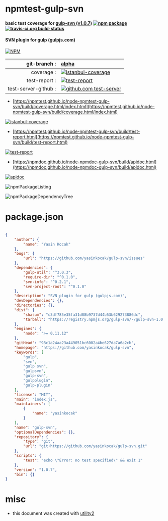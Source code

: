 # npmtest-gulp-svn

#### basic test coverage for  [gulp-svn (v1.0.7)](https://github.com/yasinkocak/gulp-svn)  [![npm package](https://img.shields.io/npm/v/npmtest-gulp-svn.svg?style=flat-square)](https://www.npmjs.org/package/npmtest-gulp-svn) [![travis-ci.org build-status](https://api.travis-ci.org/npmtest/node-npmtest-gulp-svn.svg)](https://travis-ci.org/npmtest/node-npmtest-gulp-svn)

#### SVN plugin for gulp (gulpjs.com)

[![NPM](https://nodei.co/npm/gulp-svn.png?downloads=true&downloadRank=true&stars=true)](https://www.npmjs.com/package/gulp-svn)

| git-branch : | [alpha](https://github.com/npmtest/node-npmtest-gulp-svn/tree/alpha)|
|--:|:--|
| coverage : | [![istanbul-coverage](https://npmtest.github.io/node-npmtest-gulp-svn/build/coverage.badge.svg)](https://npmtest.github.io/node-npmtest-gulp-svn/build/coverage.html/index.html)|
| test-report : | [![test-report](https://npmtest.github.io/node-npmtest-gulp-svn/build/test-report.badge.svg)](https://npmtest.github.io/node-npmtest-gulp-svn/build/test-report.html)|
| test-server-github : | [![github.com test-server](https://npmtest.github.io/node-npmtest-gulp-svn/GitHub-Mark-32px.png)](https://npmtest.github.io/node-npmtest-gulp-svn/build/app/index.html) | | build-artifacts : | [![build-artifacts](https://npmtest.github.io/node-npmtest-gulp-svn/glyphicons_144_folder_open.png)](https://github.com/npmtest/node-npmtest-gulp-svn/tree/gh-pages/build)|

- [https://npmtest.github.io/node-npmtest-gulp-svn/build/coverage.html/index.html](https://npmtest.github.io/node-npmtest-gulp-svn/build/coverage.html/index.html)

[![istanbul-coverage](https://npmtest.github.io/node-npmtest-gulp-svn/build/screenCapture.buildCi.browser.%252Ftmp%252Fbuild%252Fcoverage.lib.html.png)](https://npmtest.github.io/node-npmtest-gulp-svn/build/coverage.html/index.html)

- [https://npmtest.github.io/node-npmtest-gulp-svn/build/test-report.html](https://npmtest.github.io/node-npmtest-gulp-svn/build/test-report.html)

[![test-report](https://npmtest.github.io/node-npmtest-gulp-svn/build/screenCapture.buildCi.browser.%252Ftmp%252Fbuild%252Ftest-report.html.png)](https://npmtest.github.io/node-npmtest-gulp-svn/build/test-report.html)

- [https://npmdoc.github.io/node-npmdoc-gulp-svn/build/apidoc.html](https://npmdoc.github.io/node-npmdoc-gulp-svn/build/apidoc.html)

[![apidoc](https://npmdoc.github.io/node-npmdoc-gulp-svn/build/screenCapture.buildCi.browser.%252Ftmp%252Fbuild%252Fapidoc.html.png)](https://npmdoc.github.io/node-npmdoc-gulp-svn/build/apidoc.html)

![npmPackageListing](https://npmtest.github.io/node-npmtest-gulp-svn/build/screenCapture.npmPackageListing.svg)

![npmPackageDependencyTree](https://npmtest.github.io/node-npmtest-gulp-svn/build/screenCapture.npmPackageDependencyTree.svg)



# package.json

```json

{
    "author": {
        "name": "Yasin Kocak"
    },
    "bugs": {
        "url": "https://github.com/yasinkocak/gulp-svn/issues"
    },
    "dependencies": {
        "gulp-util": "^3.0.3",
        "require-dir": "^0.1.0",
        "svn-info": "^0.2.1",
        "svn-project-root": "^0.1.0"
    },
    "description": "SVN plugin for gulp (gulpjs.com)",
    "devDependencies": {},
    "directories": {},
    "dist": {
        "shasum": "c3df785e35fa31d88b9737d44b53b629273886dc",
        "tarball": "https://registry.npmjs.org/gulp-svn/-/gulp-svn-1.0.7.tgz"
    },
    "engines": {
        "node": ">= 0.11.12"
    },
    "gitHead": "98c1a24aa23a449051bc6002a4be627da7a6a2cb",
    "homepage": "https://github.com/yasinkocak/gulp-svn",
    "keywords": [
        "gulp",
        "svn",
        "gulp svn",
        "gulpsvn",
        "gulp-svn",
        "gulpplugin",
        "gulp-plugin"
    ],
    "license": "MIT",
    "main": "index.js",
    "maintainers": [
        {
            "name": "yasinkocak"
        }
    ],
    "name": "gulp-svn",
    "optionalDependencies": {},
    "repository": {
        "type": "git",
        "url": "git+https://github.com/yasinkocak/gulp-svn.git"
    },
    "scripts": {
        "test": "echo \"Error: no test specified\" && exit 1"
    },
    "version": "1.0.7",
    "bin": {}
}
```



# misc
- this document was created with [utility2](https://github.com/kaizhu256/node-utility2)
